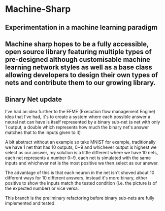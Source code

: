 # Machine-Sharp
## Experimentation in a machine learning paradigm

</hr>

## Machine sharp hopes to be a fully accessible, open source library featuring multiple types of pre-designed although customisable machine learning network styles as well as a base class allowing developers to design their own types of nets and contribute them to our growing library.

</hr> 

## Binary Net update

I've had an idea further to the EFME (Execution flow management Engine) idea that I've had, it's to create a system where each possible answer a neural net can have is itself represented by a binary sub-net (a net with only 1 output, a double which represents how much the binary net's answer matches that to the inputs given to it)

A bit abstract without an example so take MNIST for example, traditionally we have 1 net that has 10 outputs, 0~9 and whichever output is highest we select as our answer, my solution is a little different where we have 10 nets, each net represents a number 0~9, each net is simulated with the same inputs and whichever net is the most positive we then select as our answer.

The advantage of this is that each neuron in the net isn't shoved about 10 different ways for 10 different answers, instead it's more binary, either positive to show the inputs match the tested condition (i.e. the picture is of the expected number) or vice versa.

This branch is the preliminary refactoring before binary sub-nets are fully implemented and tested. 
